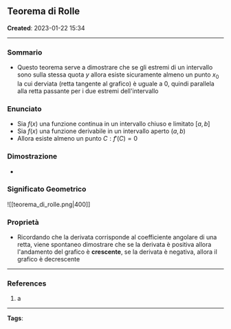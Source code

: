 ## Teorema di Rolle

**Created**: 2023-01-22 15:34

---

### Sommario

- Questo teorema serve a dimostrare che se gli estremi di un intervallo sono sulla stessa quota $y$ allora esiste sicuramente almeno un punto $x_0$ la cui derviata (retta tangente al grafico) è uguale a 0, quindi parallela alla retta passante per i due estremi dell'intervallo

### Enunciato

- Sia $f(x)$ una funzione continua in un intervallo chiuso e limitato $[a,b]$
- Sia $f(x)$ una funzione derivabile in un intervallo aperto $(a,b)$
- Allora esiste almeno un punto $C : f'(C) = 0$

### Dimostrazione

- 

### Significato Geometrico

![[teorema_di_rolle.png|400]]

### Proprietà

- Ricordando che la derivata corrisponde al coefficiente angolare di una retta, viene spontaneo dimostrare che se la derivata è positiva allora l'andamento del grafico è **crescente**, se la derivata è negativa, allora il grafico è decrescente

---

### References

1. a

---
**Tags**: